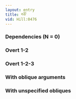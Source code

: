 ```yaml
---
layout: entry
title: བཅོ་
vid: Hill:0476
---
```

### Dependencies (N = 0)


### Overt 1-2


### Overt 1-2-3


### With oblique arguments


### With unspecified obliques
